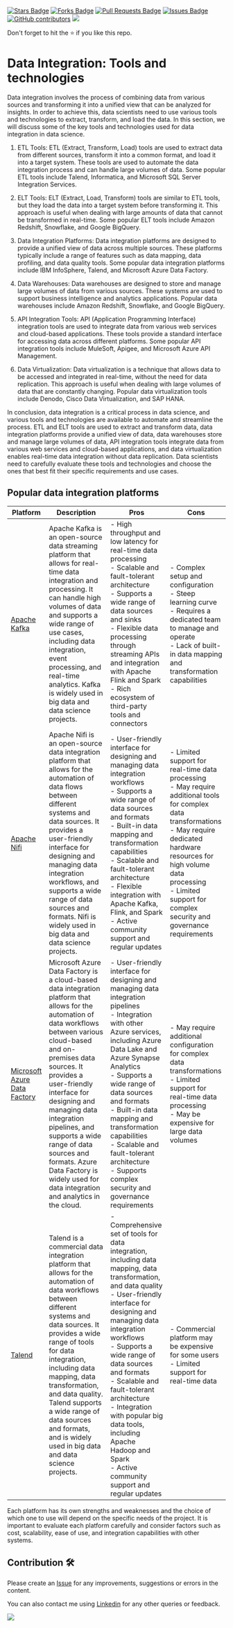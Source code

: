 <a href="https://github.com/drshahizan/special-topic-data-engineering/stargazers"><img src="https://img.shields.io/github/stars/drshahizan/special-topic-data-engineering" alt="Stars Badge"/></a>
<a href="https://github.com/drshahizan/special-topic-data-engineering/network/members"><img src="https://img.shields.io/github/forks/drshahizan/special-topic-data-engineering" alt="Forks Badge"/></a>
<a href="https://github.com/drshahizan/special-topic-data-engineering/pulls"><img src="https://img.shields.io/github/issues-pr/drshahizan/special-topic-data-engineering" alt="Pull Requests Badge"/></a>
<a href="https://github.com/drshahizan/special-topic-data-engineering/issues"><img src="https://img.shields.io/github/issues/drshahizan/special-topic-data-engineering" alt="Issues Badge"/></a>
<a href="https://github.com/drshahizan/special-topic-data-engineering/graphs/contributors"><img alt="GitHub contributors" src="https://img.shields.io/github/contributors/drshahizan/special-topic-data-engineering?color=2b9348"></a>
![](https://visitor-badge.glitch.me/badge?page_id=drshahizan/special-topic-data-engineering)

Don't forget to hit the :star: if you like this repo.

# Data Integration: Tools and technologies

Data integration involves the process of combining data from various sources and transforming it into a unified view that can be analyzed for insights. In order to achieve this, data scientists need to use various tools and technologies to extract, transform, and load the data. In this section, we will discuss some of the key tools and technologies used for data integration in data science.

1. ETL Tools: ETL (Extract, Transform, Load) tools are used to extract data from different sources, transform it into a common format, and load it into a target system. These tools are used to automate the data integration process and can handle large volumes of data. Some popular ETL tools include Talend, Informatica, and Microsoft SQL Server Integration Services.

2. ELT Tools: ELT (Extract, Load, Transform) tools are similar to ETL tools, but they load the data into a target system before transforming it. This approach is useful when dealing with large amounts of data that cannot be transformed in real-time. Some popular ELT tools include Amazon Redshift, Snowflake, and Google BigQuery.

3. Data Integration Platforms: Data integration platforms are designed to provide a unified view of data across multiple sources. These platforms typically include a range of features such as data mapping, data profiling, and data quality tools. Some popular data integration platforms include IBM InfoSphere, Talend, and Microsoft Azure Data Factory.

4. Data Warehouses: Data warehouses are designed to store and manage large volumes of data from various sources. These systems are used to support business intelligence and analytics applications. Popular data warehouses include Amazon Redshift, Snowflake, and Google BigQuery.

5. API Integration Tools: API (Application Programming Interface) integration tools are used to integrate data from various web services and cloud-based applications. These tools provide a standard interface for accessing data across different platforms. Some popular API integration tools include MuleSoft, Apigee, and Microsoft Azure API Management.

6. Data Virtualization: Data virtualization is a technique that allows data to be accessed and integrated in real-time, without the need for data replication. This approach is useful when dealing with large volumes of data that are constantly changing. Popular data virtualization tools include Denodo, Cisco Data Virtualization, and SAP HANA.

In conclusion, data integration is a critical process in data science, and various tools and technologies are available to automate and streamline the process. ETL and ELT tools are used to extract and transform data, data integration platforms provide a unified view of data, data warehouses store and manage large volumes of data, API integration tools integrate data from various web services and cloud-based applications, and data virtualization enables real-time data integration without data replication. Data scientists need to carefully evaluate these tools and technologies and choose the ones that best fit their specific requirements and use cases.

## Popular data integration platforms

| Platform | Description | Pros | Cons |
| ---| ------| ------------------|   ---------------------------|
| [Apache Kafka](https://kafka.apache.org/)| Apache Kafka is an open-source data streaming platform that allows for real-time data integration and processing. It can handle high volumes of data and supports a wide range of use cases, including data integration, event processing, and real-time analytics. Kafka is widely used in big data and data science projects.     | - High throughput and low latency for real-time data processing<br>- Scalable and fault-tolerant architecture<br>- Supports a wide range of data sources and sinks<br>- Flexible data processing through streaming APIs and integration with Apache Flink and Spark<br>- Rich ecosystem of third-party tools and connectors | - Complex setup and configuration<br>- Steep learning curve<br>- Requires a dedicated team to manage and operate<br>- Lack of built-in data mapping and transformation capabilities  |
| [Apache Nifi](https://nifi.apache.org/)| Apache Nifi is an open-source data integration platform that allows for the automation of data flows between different systems and data sources. It provides a user-friendly interface for designing and managing data integration workflows, and supports a wide range of data sources and formats. Nifi is widely used in big data and data science projects. | - User-friendly interface for designing and managing data integration workflows<br>- Supports a wide range of data sources and formats<br>- Built-in data mapping and transformation capabilities<br>- Scalable and fault-tolerant architecture<br>- Flexible integration with Apache Kafka, Flink, and Spark<br>- Active community support and regular updates | - Limited support for real-time data processing<br>- May require additional tools for complex data transformations<br>- May require dedicated hardware resources for high volume data processing<br>- Limited support for complex security and governance requirements  |
| [Microsoft Azure Data Factory](https://azure.microsoft.com/en-us/services/data-factory/) | Microsoft Azure Data Factory is a cloud-based data integration platform that allows for the automation of data workflows between various cloud-based and on-premises data sources. It provides a user-friendly interface for designing and managing data integration pipelines, and supports a wide range of data sources and formats. Azure Data Factory is widely used for data integration and analytics in the cloud.| - User-friendly interface for designing and managing data integration pipelines<br>- Integration with other Azure services, including Azure Data Lake and Azure Synapse Analytics<br>- Supports a wide range of data sources and formats<br>- Built-in data mapping and transformation capabilities<br>- Scalable and fault-tolerant architecture<br>- Supports complex security and governance requirements  | - May require additional configuration for complex data transformations<br>- Limited support for real-time data processing<br>- May be expensive for large data volumes      |
| [Talend](https://www.talend.com/)| Talend is a commercial data integration platform that allows for the automation of data workflows between different systems and data sources. It provides a wide range of tools for data integration, including data mapping, data transformation, and data quality. Talend supports a wide range of data sources and formats, and is widely used in big data and data science projects.  | - Comprehensive set of tools for data integration, including data mapping, data transformation, and data quality<br>- User-friendly interface for designing and managing data integration workflows<br>- Supports a wide range of data sources and formats<br>- Scalable and fault-tolerant architecture<br>- Integration with popular big data tools, including Apache Hadoop and Spark<br>- Active community support and regular updates | - Commercial platform may be expensive for some users<br>- Limited support for real-time data|

Each platform has its own strengths and weaknesses and the choice of which one to use will depend on the specific needs of the project. It is important to evaluate each platform carefully and consider factors such as cost, scalability, ease of use, and integration capabilities with other systems.






## Contribution 🛠️
Please create an [Issue](https://github.com/drshahizan/special-topic-data-engineering/issues) for any improvements, suggestions or errors in the content.

You can also contact me using [Linkedin](https://www.linkedin.com/in/drshahizan/) for any other queries or feedback.

![](https://visitor-badge.glitch.me/badge?page_id=drshahizan)

